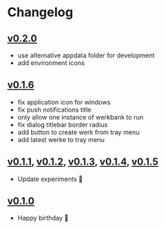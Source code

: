# Changelog

## [v0.2.0]
- use alternative appdata folder for development
- add environment icons

## [v0.1.6]
- fix application icon for windows
- fix push notifications title
- only allow one instance of werkbank to run
- fix dialog titlebar border radius
- add button to create werk from tray menu
- add latest werke to tray menu

## [v0.1.1], [v0.1.2], [v0.1.3], [v0.1.4], [v0.1.5]
- Update experiments 🧪

## [v0.1.0]
- Happy birthday 🎂

[v0.2.0]: https://github.com/sedlatschek/werkbank/releases/tag/v0.2.0
[v0.1.6]: https://github.com/sedlatschek/werkbank/releases/tag/v0.1.6
[v0.1.5]: https://github.com/sedlatschek/werkbank/releases/tag/v0.1.5
[v0.1.4]: https://github.com/sedlatschek/werkbank/releases/tag/v0.1.4
[v0.1.3]: https://github.com/sedlatschek/werkbank/releases/tag/v0.1.3
[v0.1.2]: https://github.com/sedlatschek/werkbank/releases/tag/v0.1.2
[v0.1.1]: https://github.com/sedlatschek/werkbank/releases/tag/v0.1.1
[v0.1.0]: https://github.com/sedlatschek/werkbank/releases/tag/v0.1.0

